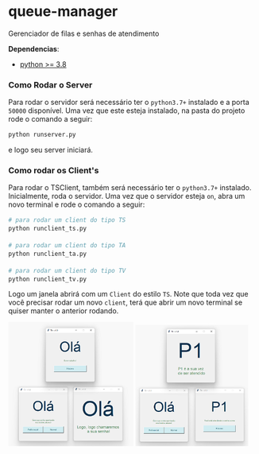 # queue-manager

Gerenciador de filas e senhas de atendimento

__Dependencias__:

- [python >= 3.8](https://www.python.org/downloads/)

### Como Rodar o Server

Para rodar o servidor será necessário ter o `python3.7+` instalado e a porta `50000` disponível. Uma vez que este esteja instalado, na pasta do projeto rode o comando a seguir:

```sh
python runserver.py
```

e logo seu server iniciará.

### Como rodar os Client's

Para rodar o TSClient, também será necessário ter o `python3.7+`  instalado. Inicialmente, roda o servidor. Uma vez que o servidor esteja `on`, abra um novo terminal e rode o comando a seguir:

```sh
# para rodar um client do tipo TS
python runclient_ts.py

# para rodar um client do tipo TA
python runclient_ta.py

# para rodar um client do tipo TV
python runclient_tv.py
```

Logo um janela abrirá com um `Client` do estilo `TS`. Note que toda vez que você precisar rodar um novo `client`, terá que abrir um novo terminal se quiser manter o anterior rodando.

<p float="left">
  <img src="./client_start_state.png" width="50%" />
  <img src="./client_running_state.png" width="45%" />
</p>

